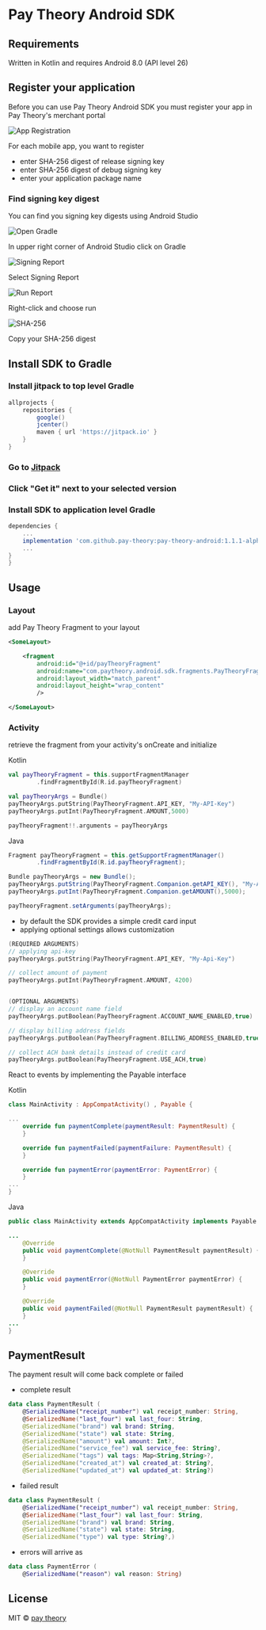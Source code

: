 # Pay Theory Android SDK

## Requirements

Written in Kotlin and requires Android 8.0 (API level 26)

## Register your application

Before you can use Pay Theory Android SDK you must register your app in Pay Theory's merchant portal

![App Registration](http://books-ui-assets.s3-website-us-east-1.amazonaws.com/android/android-registration.png)

For each mobile app, you want to register 
*   enter SHA-256 digest of release signing key
*   enter SHA-256 digest of debug signing key
*   enter your application package name

### Find signing key digest

You can find you signing key digests using Android Studio

![Open Gradle](http://books-ui-assets.s3-website-us-east-1.amazonaws.com/android/open-gradle)

In upper right corner of Android Studio click on Gradle

![Signing Report](http://books-ui-assets.s3-website-us-east-1.amazonaws.com/android/signing-report)

Select Signing Report

![Run Report](http://books-ui-assets.s3-website-us-east-1.amazonaws.com/android/run-report)

Right-click and choose run

![SHA-256](http://books-ui-assets.s3-website-us-east-1.amazonaws.com/android/sha-256)

Copy your SHA-256 digest

## Install SDK to Gradle

### Install jitpack to top level Gradle

```gradle
allprojects {
    repositories {
        google()
        jcenter()
        maven { url 'https://jitpack.io' }
    }
}
```

### Go to [Jitpack](https://jitpack.io/#pay-theory/pay-theory-android)

### Click "Get it" next to your selected version

### Install SDK to application level Gradle

```gradle
dependencies {
    ...
    implementation 'com.github.pay-theory:pay-theory-android:1.1.1-alpha'
    ...
}
}
```

## Usage

### Layout

add Pay Theory Fragment to your layout

```xml
<SomeLayout>

    <fragment
        android:id="@+id/payTheoryFragment"
        android:name="com.paytheory.android.sdk.fragments.PayTheoryFragment"
        android:layout_width="match_parent"
        android:layout_height="wrap_content"
        />

</SomeLayout>
```

### Activity

retrieve the fragment from your activity's onCreate and initialize

Kotlin
```Kotlin
val payTheoryFragment = this.supportFragmentManager
        .findFragmentById(R.id.payTheoryFragment)

val payTheoryArgs = Bundle()
payTheoryArgs.putString(PayTheoryFragment.API_KEY, "My-API-Key")
payTheoryArgs.putInt(PayTheoryFragment.AMOUNT,5000)

payTheoryFragment!!.arguments = payTheoryArgs
```

Java
```Java
Fragment payTheoryFragment = this.getSupportFragmentManager()
        .findFragmentById(R.id.payTheoryFragment);

Bundle payTheoryArgs = new Bundle();
payTheoryArgs.putString(PayTheoryFragment.Companion.getAPI_KEY(), "My-API-Key");
payTheoryArgs.putInt(PayTheoryFragment.Companion.getAMOUNT(),5000);

payTheoryFragment.setArguments(payTheoryArgs);
```

*   by default the SDK provides a simple credit card input
*   applying optional settings allows customization

```Kotlin
(REQUIRED ARGUMENTS)
// applying api-key 
payTheoryArgs.putString(PayTheoryFragment.API_KEY, "My-Api-Key")   

// collect amount of payment
payTheoryArgs.putInt(PayTheoryFragment.AMOUNT, 4200)


(OPTIONAL ARGUMENTS)
// display an account name field 
payTheoryArgs.putBoolean(PayTheoryFragment.ACCOUNT_NAME_ENABLED,true)

// display billing address fields 
payTheoryArgs.putBoolean(PayTheoryFragment.BILLING_ADDRESS_ENABLED,true)

// collect ACH bank details instead of credit card 
payTheoryArgs.putBoolean(PayTheoryFragment.USE_ACH,true)

```

React to events by implementing the Payable interface

Kotlin
```Kotlin
class MainActivity : AppCompatActivity() , Payable {

...
    override fun paymentComplete(paymentResult: PaymentResult) {
    }

    override fun paymentFailed(paymentFailure: PaymentResult) {
    }

    override fun paymentError(paymentError: PaymentError) {
    }
...
}
```

Java
```Java
public class MainActivity extends AppCompatActivity implements Payable {

...
    @Override
    public void paymentComplete(@NotNull PaymentResult paymentResult) {
    }

    @Override
    public void paymentError(@NotNull PaymentError paymentError) {
    }

    @Override
    public void paymentFailed(@NotNull PaymentResult paymentResult) {
    }
...
}
```

## PaymentResult

The payment result will come back complete or failed

*   complete result
 
```Kotlin
data class PaymentResult (
    @SerializedName("receipt_number") val receipt_number: String,
    @SerializedName("last_four") val last_four: String,
    @SerializedName("brand") val brand: String,
    @SerializedName("state") val state: String,
    @SerializedName("amount") val amount: Int?,
    @SerializedName("service_fee") val service_fee: String?,
    @SerializedName("tags") val tags: Map<String,String>?,
    @SerializedName("created_at") val created_at: String?,
    @SerializedName("updated_at") val updated_at: String?)
```
*   failed result

```Kotlin
data class PaymentResult (
    @SerializedName("receipt_number") val receipt_number: String,
    @SerializedName("last_four") val last_four: String,
    @SerializedName("brand") val brand: String,
    @SerializedName("state") val state: String,
    @SerializedName("type") val type: String?,)
```

*   errors will arrive as

```Kotlin
data class PaymentError (
    @SerializedName("reason") val reason: String)
```

## License

MIT © [pay theory](https://github.com/pay-theory)
